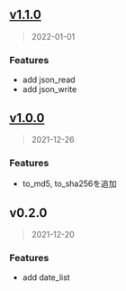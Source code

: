 
<a name="v1.1.0"></a>
## [v1.1.0](/compare/v1.0.0...v1.1.0)

> 2022-01-01

### Features

* add json_read
* add json_write


<a name="v1.0.0"></a>
## [v1.0.0](/compare/v0.2.0...v1.0.0)

> 2021-12-26

### Features

* to_md5, to_sha256を追加


<a name="v0.2.0"></a>
## v0.2.0

> 2021-12-20

### Features

* add date_list
